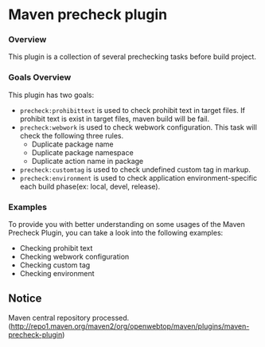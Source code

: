# Maven precheck plugin #
### Overview ###
This plugin is a collection of several prechecking tasks before build project.

### Goals Overview ###
This plugin has two goals:
- `precheck:prohibittext` is used to check prohibit text in target files. If prohibit text is exist in target files, maven build will be fail.
- `precheck:webwork` is used to check webwork configuration. This task will check the following three rules.
  - Duplicate package name
  - Duplicate package namespace
  - Duplicate action name in package
- `precheck:customtag` is used to check undefined custom tag in markup.
- `precheck:environment` is used to check application environment-specific each build phase(ex: local, devel, release).


### Examples ##
To provide you with better understanding on some usages of the Maven Precheck Plugin, you can take a look into the following examples:

- Checking prohibit text
- Checking webwork configuration
- Checking custom tag
- Checking environment

## Notice

Maven central repository processed. (http://repo1.maven.org/maven2/org/openwebtop/maven/plugins/maven-precheck-plugin)
